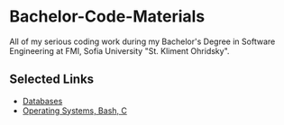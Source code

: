 # Bachelor-Code-Materials
All of my serious coding work during my Bachelor's Degree in Software Engineering at FMI, Sofia University "St. Kliment Ohridsky".
## Selected Links
- [Databases](https://github.com/DanielHalachev/Bachelor-Code-Materials/tree/main/Semester%204/Databases)
- [Operating Systems, Bash, C](https://github.com/DanielHalachev/Bachelor-Code-Materials/tree/main/Semester%204/Operating%20Systems)
